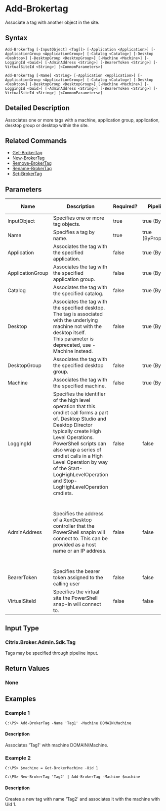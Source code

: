 ﻿
# Add-Brokertag
Associate a tag with another object in the site.
## Syntax
```
Add-BrokerTag [-InputObject] <Tag[]> [-Application <Application>] [-ApplicationGroup <ApplicationGroup>] [-Catalog <Catalog>] [-Desktop <Desktop>] [-DesktopGroup <DesktopGroup>] [-Machine <Machine>] [-LoggingId <Guid>] [-AdminAddress <String>] [-BearerToken <String>] [-VirtualSiteId <String>] [<CommonParameters>]

Add-BrokerTag [-Name] <String> [-Application <Application>] [-ApplicationGroup <ApplicationGroup>] [-Catalog <Catalog>] [-Desktop <Desktop>] [-DesktopGroup <DesktopGroup>] [-Machine <Machine>] [-LoggingId <Guid>] [-AdminAddress <String>] [-BearerToken <String>] [-VirtualSiteId <String>] [<CommonParameters>]
```
## Detailed Description
Associates one or more tags with a machine, application group, application, desktop group or desktop within the site.


## Related Commands

* [Get-BrokerTag](../Get-BrokerTag/)
* [New-BrokerTag](../New-BrokerTag/)
* [Remove-BrokerTag](../Remove-BrokerTag/)
* [Rename-BrokerTag](../Rename-BrokerTag/)
* [Set-BrokerTag](../Set-BrokerTag/)
## Parameters
| Name   | Description | Required? | Pipeline Input | Default Value |
| --- | --- | --- | --- | --- |
| InputObject | Specifies one or more tag objects. | true | true (ByValue) |  |
| Name | Specifies a tag by name. | true | true (ByPropertyName) |  |
| Application | Associates the tag with the specified application. | false | true (ByValue) |  |
| ApplicationGroup | Associates the tag with the specified application group. | false | true (ByValue) |  |
| Catalog | Associates the tag with the specified catalog. | false | true (ByValue) |  |
| Desktop | Associates the tag with the specified desktop. The tag is associated with the underlying machine not with the desktop itself.<br>This parameter is deprecated, use -Machine instead. | false | true (ByValue) |  |
| DesktopGroup | Associates the tag with the specified desktop group. | false | true (ByValue) |  |
| Machine | Associates the tag with the specified machine. | false | true (ByValue) |  |
| LoggingId | Specifies the identifier of the high level operation that this cmdlet call forms a part of. Desktop Studio and Desktop Director typically create High Level Operations. PowerShell scripts can also wrap a series of cmdlet calls in a High Level Operation by way of the Start-LogHighLevelOperation and Stop-LogHighLevelOperation cmdlets. | false | false |  |
| AdminAddress | Specifies the address of a XenDesktop controller that the PowerShell snapin will connect to. This can be provided as a host name or an IP address. | false | false | Localhost. Once a value is provided by any cmdlet, this value will become the default. |
| BearerToken | Specifies the bearer token assigned to the calling user | false | false |  |
| VirtualSiteId | Specifies the virtual site the PowerShell snap-in will connect to. | false | false |  |

## Input Type

### Citrix.Broker.Admin.Sdk.Tag
Tags may be specified through pipeline input.
## Return Values

### None

## Examples

### Example 1
```
C:\PS> Add-BrokerTag -Name 'Tag1' -Machine DOMAIN\Machine
```
#### Description
Associates 'Tag1' with machine DOMAIN\\Machine.
### Example 2
```
C:\PS> $machine = Get-BrokerMachine -Uid 1

C:\PS> New-BrokerTag 'Tag2' | Add-BrokerTag -Machine $machine
```
#### Description
Creates a new tag with name 'Tag2' and associates it with the machine with Uid 1.
